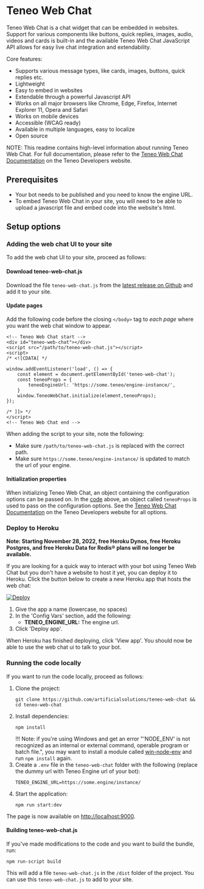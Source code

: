 # Teneo Web Chat
Teneo Web Chat is a chat widget that can be embedded in websites. Support for various components like buttons, quick replies, images, audio, videos and cards is built-in and the available Teneo Web Chat JavaScript API allows for easy live chat integration and extendability.

Core features:
* Supports various message types, like cards, images, buttons, quick replies etc.
* Lightweight
* Easy to embed in websites
* Extendable through a powerful Javascript API
* Works on all major browsers like Chrome, Edge, Firefox, Internet Explorer 11, Opera and Safari
* Works on mobile devices
* Accessible (WCAG ready)
* Available in multiple languages, easy to localize
* Open source

NOTE: This readme contains high-level information about running Teneo Web Chat. For full documentation, please refer to the [Teneo Web Chat Documentation](https://developers.artificial-solutions.com/engine/teneo-web-chat) on the Teneo Developers website.

## Prerequisites
* Your bot needs to be published and you need to know the engine URL.
* To embed Teneo Web Chat in your site, you will need to be able to upload a javascript file and embed code into the website's html.

## Setup options
### Adding the web chat UI to your site
To add the web chat UI to your site, proceed as follows:

#### Download teneo-web-chat.js
Download the file `teneo-web-chat.js` from the [latest release on Github](https://github.com/artificialsolutions/teneo-web-chat/releases/) and add it to your site.

#### Update pages
Add the following code before the closing `</body>` tag to _each page_ where you want the web chat window to appear.

```
<!-- Teneo Web Chat start -->
<div id="teneo-web-chat"></div>
<script src="/path/to/teneo-web-chat.js"></script>
<script>
/* <![CDATA[ */

window.addEventListener('load', () => {
    const element = document.getElementById('teneo-web-chat');
    const teneoProps = {
        teneoEngineUrl: 'https://some.teneo/engine-instance/',
    }
    window.TeneoWebChat.initialize(element,teneoProps);
});

/* ]]> */
</script>
<!-- Teneo Web Chat end -->
```

When adding the script to your site, note the following:
* Make sure `/path/to/teneo-web-chat.js` is replaced with the correct path.
* Make sure `https://some.teneo/engine-instance/` is updated to match the url of your engine.

#### Initialization properties
When initializing Teneo Web Chat, an object containing the configuration options can be passed on. In the [code](#update-pages) above, an object called `teneoProps` is used to pass on the configuration options. See the [Teneo Web Chat Documentation](https://developers.artificial-solutions.com/engine/teneo-web-chat) on the Teneo Developers website for all options.

### Deploy to Heroku

**Note: Starting November 28, 2022, free Heroku Dynos, free Heroku Postgres, and free Heroku Data for Redis® plans will no longer be available.**

If you are looking for a quick way to interact with your bot using Teneo Web Chat but you don't have a website to host it yet, you can deploy it to Heroku. Click the button below to create a new Heroku app that hosts the web chat:

[![Deploy](https://www.herokucdn.com/deploy/button.svg?classes=heroku)](https://heroku.com/deploy?template=https://github.com/artificialsolutions/teneo-web-chat)

1. Give the app a name (lowercase, no spaces)
2. In the 'Config Vars' section, add the following:
    * **TENEO_ENGINE_URL:** The engine url.
3. Click 'Deploy app'.

When Heroku has finished deploying, click 'View app'. You should now be able to use the web chat ui to talk to your bot.

### Running the code locally
If you want to run the code locally, proceed as follows:

1. Clone the project:
    ```
    git clone https://github.com/artificialsolutions/teneo-web-chat && cd teneo-web-chat
    ```
2. Install dependencies:
    ```
    npm install
    ```
    !!! Note: if you're using Windows and get an error "'NODE_ENV' is not recognized as an internal or external command, operable program or batch file.", you may want to install a module called [win-node-env](https://github.com/laggingreflex/win-node-env) and run `npm install` again.
3. Create a `.env` file in the `teneo-web-chat` folder with the following (replace the dummy url with Teneo Engine url of your bot):
    ```
    TENEO_ENGINE_URL=https://some.engine/instance/
    ```
4. Start the application:
    ```
    npm run start:dev
    ```

The page is now available on [http://localhost:9000](http://localhost:9000).

#### Building teneo-web-chat.js
If you've made modifications to the code and you want to build the bundle, run:
```
npm run-script build
```
This will add a file `teneo-web-chat.js` in the `/dist` folder of the project. You can use this `teneo-web-chat.js` to add to your site.
